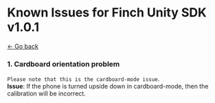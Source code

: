 # **Known Issues for Finch Unity SDK v1.0.1**

[<- Go back](../README.md) 

### 1. Cardboard orientation problem
```Please note that this is the cardboard-mode issue```.    
**Issue**: If the phone is turned upside down in cardboard-mode, then the calibration will be incorrect.